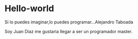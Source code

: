 # Hello-world
Si lo puedes imaginar,lo puedes programar...Alejandro Taboada

Soy Juan Diaz me gustaria llegar a ser un programador master.
